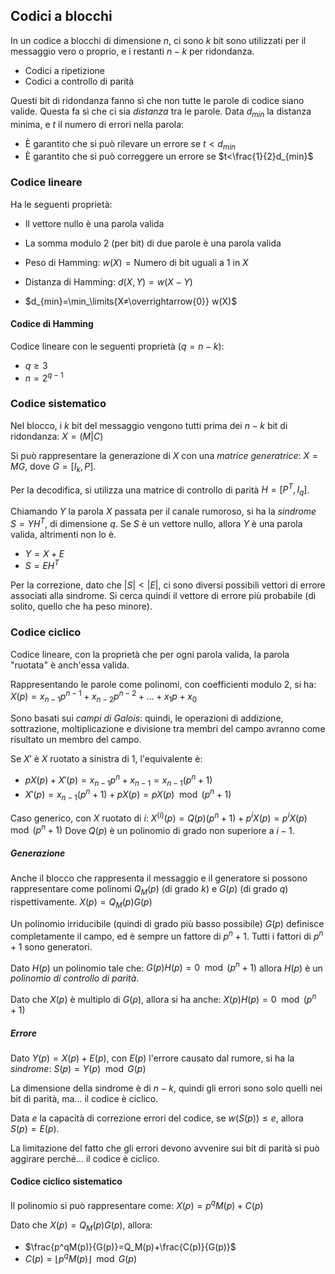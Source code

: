 ## Codici a blocchi

In un codice a blocchi di dimensione $n$, ci sono $k$ bit sono utilizzati per il messaggio vero o proprio, e i restanti $n-k$ per ridondanza.
- Codici a ripetizione
- Codici a controllo di parità

Questi bit di ridondanza fanno sì che non tutte le parole di codice siano valide.
Questa fa sì che ci sia *distanza* tra le parole.
Data $d_{min}$ la distanza minima, e $t$ il numero di errori nella parola:
- È garantito che si può rilevare un errore se $t<d_{min}$
- È garantito che si può correggere un errore se $t<\frac{1}{2}d_{min}$

### Codice lineare

Ha le seguenti proprietà:
- Il vettore nullo è una parola valida
- La somma modulo 2 (per bit) di due parole è una parola valida

- Peso di Hamming: $w(X)=\text{Numero di bit uguali a 1 in }X$
- Distanza di Hamming: $d(X,Y)=w(X-Y)$
- $d_{min}=\min_\limits{X≠\overrightarrow{0}} w(X)$

#### Codice di Hamming

Codice lineare con le seguenti proprietà ($q=n-k$):
- $q≥3$
- $n=2^{q-1}$

### Codice sistematico

Nel blocco, i $k$ bit del messaggio vengono tutti prima dei $n-k$ bit di ridondanza: $X=(M|C)$

Si può rappresentare la generazione di $X$ con una *matrice generatrice*: $X=MG$, dove $G=[I_k,P]$.

Per la decodifica, si utilizza una matrice di controllo di parità $H=[P^T,I_q]$.

Chiamando $Y$ la parola $X$ passata per il canale rumoroso, si ha la *sindrome* $S=YH^T$, di dimensione $q$. Se $S$ è un vettore nullo, allora $Y$ è una parola valida, altrimenti non lo è.

- $Y=X+E$
- $S=EH^T$

Per la correzione, dato che $|S|<|E|$, ci sono diversi possibili vettori di errore associati alla sindrome. Si cerca quindi il vettore di errore più probabile (di solito, quello che ha peso minore).

### Codice ciclico

Codice lineare, con la proprietà che per ogni parola valida, la parola "ruotata" è anch'essa valida.

Rappresentando le parole come polinomi, con coefficienti modulo 2, si ha:
$X(p)=x_{n-1}p^{n-1}+x_{n-2}p^{n-2}+…+x_1p+x_0$

Sono basati sui *campi di Galois*: quindi, le operazioni di addizione, sottrazione, moltiplicazione e divisione tra membri del campo avranno come risultato un membro del campo.

Se $X'$ è $X$ ruotato a sinistra di 1, l'equivalente è:
- $pX(p)+X'(p)=x_{n-1}p^n+x_{n-1}=x_{n-1}(p^n+1)$
- $X'(p)=x_{n-1}(p^n+1)+pX(p)=pX(p)\mod (p^n+1)$

Caso generico, con $X$ ruotato di $i$:
$X^{(i)}(p)=Q(p)(p^n+1)+p^iX(p)=p^iX(p)\mod (p^n+1)$
Dove $Q(p)$ è un polinomio di grado non superiore a $i-1$.

##### Generazione

Anche il blocco che rappresenta il messaggio e il generatore si possono rappresentare come polinomi $Q_M(p)$ (di grado $k$) e $G(p)$ (di grado $q$) rispettivamente.
$X(p)=Q_M(p)G(p)$

Un polinomio irriducibile (quindi di grado più basso possibile) $G(p)$ definisce completamente il campo, ed è sempre un fattore di $p^n+1$. Tutti i fattori di $p^n+1$ sono generatori.

Dato $H(p)$ un polinomio tale che:
$G(p)H(p)=0\mod (p^n+1)$
allora $H(p)$ è un *polinomio di controllo di parità*.

Dato che $X(p)$ è multiplo di $G(p)$, allora si ha anche:
$X(p)H(p)=0\mod (p^n+1)$

##### Errore

Dato $Y(p)=X(p)+E(p)$, con $E(p)$ l'errore causato dal rumore, si ha la *sindrome*:
$S(p)=Y(p) \mod G(p)$

La dimensione della sindrome è di $n-k$, quindi gli errori sono solo quelli nei bit di parità, ma... il codice è ciclico.

Data $e$ la capacità di correzione errori del codice, se $w(S(p))≤e$, allora $S(p)=E(p)$.

La limitazione del fatto che gli errori devono avvenire sui bit di parità si può aggirare perché... il codice è ciclico.

#### Codice ciclico sistematico

Il polinomio si può rappresentare come:
$X(p)=p^qM(p)+C(p)$

Dato che $X(p)=Q_M(p)G(p)$, allora:
- $\frac{p^qM(p)}{G(p)}=Q_M(p)+\frac{C(p)}{G(p)}$
- $C(p)=⌊p^qM(p)⌋ \mod G(p)$


